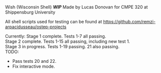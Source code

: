 Wish (Wisconsin Shell)     ***WIP***
Made by Lucas Donovan for CMPE 320 at Shippensburg University      
      
All shell scripts used for testing can be found at https://github.com/remzi-arpacidusseau/ostep-projects   

Currently: 
Stage 1 complete. Tests 1-7 all passing.     
Stage 2 complete. Tests 1-15 all passing, including new test 1.  
Stage 3 in progress. Tests 1-19 passing. 21 also passing.      
TODO:     
-  Pass tests 20 and 22.    
-  Fix interactive mode.     


